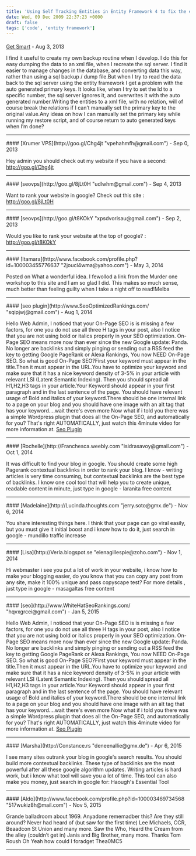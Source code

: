 ```yaml
---
title: 'Using Self Tracking Entities in Entity Framework 4 to fix the error - The object could not be added or attached ...'
date: Wed, 09 Dec 2009 22:37:23 +0000
draft: false
tags: ['code', 'entity framework']
---
```



#### 
[Get Smart](http://smart-drugs.net/ "joannaweisswge10@msn.com") - <time datetime="2013-08-28 14:03:27">Aug 3, 2013</time>

I find it useful to create my own backup routine when I develop. I do this for easy dumping the data to an xml file, when I recreate the sql server. I find it easier to manage changes in the database, and converting data this way, rather than using a sql backup / dump file.But when I try to read the data back to the sql server using the entity framework I get a problem with the auto generated primary keys. It looks like, when I try to set the Id to a specific number, the sql server ignores it, and overwrites it with the auto generated number.Writing the entities to a xml file, with no relation, will of course break the relations if I can’t manually set the primary key to the original value.Any ideas on how I can manually set the primary key while running my restore script, and of course return to auto generated keys when I’m done?
<hr />
#### 
[Xrumer VPS](http://goo.gl/Chg4jt "vpehahmfh@gmail.com") - <time datetime="2013-09-01 07:19:52">Sep 0, 2013</time>

Hey admin you should check out my website if you have a second: http://goo.gl/Chg4jt
<hr />
#### 
[seovps](http://goo.gl/8jLt0H "udlwhm@gmail.com") - <time datetime="2013-09-05 05:37:33">Sep 4, 2013</time>

Want to rank your website in google? Check out this site : http://goo.gl/8jLt0H
<hr />
#### 
[seovps](http://goo.gl/t8KOkY "xpsdvorisau@gmail.com") - <time datetime="2013-09-10 07:04:35">Sep 2, 2013</time>

Would you like to rank your website at the top of google? : http://goo.gl/t8KOkY
<hr />
#### 
[Itamara](http://www.facebook.com/profile.php?id=100003455776637 "2joucl4wma@yahoo.com") - <time datetime="2014-05-28 03:43:53">May 3, 2014</time>

Posted on What a wonderful idea. I fewollod a link from the Murder one workshop to this site and I am so glad I did. This makes so much sense, much better than feeling guilty when I take a night off to read!Melba
<hr />
#### 
[seo plugin](http://www.SeoOptimizedRankings.com/ "sqipjwj@gmail.com") - <time datetime="2014-08-04 19:24:56">Aug 1, 2014</time>

Hello Web Admin, I noticed that your On-Page SEO is is missing a few factors, for one you do not use all three H tags in your post, also I notice that you are not using bold or italics properly in your SEO optimization. On-Page SEO means more now than ever since the new Google update: Panda. No longer are backlinks and simply pinging or sending out a RSS feed the key to getting Google PageRank or Alexa Rankings, You now NEED On-Page SEO. So what is good On-Page SEO?First your keyword must appear in the title.Then it must appear in the URL.You have to optimize your keyword and make sure that it has a nice keyword density of 3-5% in your article with relevant LSI (Latent Semantic Indexing). Then you should spread all H1,H2,H3 tags in your article.Your Keyword should appear in your first paragraph and in the last sentence of the page. You should have relevant usage of Bold and italics of your keyword.There should be one internal link to a page on your blog and you should have one image with an alt tag that has your keyword....wait there's even more Now what if i told you there was a simple Wordpress plugin that does all the On-Page SEO, and automatically for you? That's right AUTOMATICALLY, just watch this 4minute video for more information at. [Seo Plugin](http://www.SeoOptimizedRankings.com)
<hr />
#### 
[Rochelle](http://Franchesca.weebly.com "isidrasavoy@gmail.com") - <time datetime="2014-10-27 07:13:47">Oct 1, 2014</time>

It was difficult to find your blog in google. You should create some high Pagerank contextual backlinks in order to rank your blog. I know - writing articles is very time consuming, but contextual backlinks are the best type of backlinks. I know one cool tool that will help you to create unique, readable content in minute, just type in google - laranita free content
<hr />
#### 
[Madelaine](http://Lucinda.thoughts.com "jerry.soto@gmx.de") - <time datetime="2014-11-01 12:40:07">Nov 6, 2014</time>

You share interesting things here. I think that your page can go viral easily, but you must give it initial boost and i know how to do it, just search in google - mundillo traffic increase
<hr />
#### 
[Lisa](http://Verla.blogspot.se "elenagillespie@zoho.com") - <time datetime="2014-11-24 19:47:27">Nov 1, 2014</time>

Hi webmaster i see you put a lot of work in your website, i know how to make your blogging easier, do you know that you can copy any post from any site, make it 100% unique and pass copyscape test? For more details , just type in google - masagaltas free content
<hr />
#### 
[seo](http://www.WhiteHatSeoRankings.com/ "hqvxgrcei@gmail.com") - <time datetime="2015-01-09 04:24:14">Jan 5, 2015</time>

Hello Web Admin, I noticed that your On-Page SEO is is missing a few factors, for one you do not use all three H tags in your post, also I notice that you are not using bold or italics properly in your SEO optimization. On-Page SEO means more now than ever since the new Google update: Panda. No longer are backlinks and simply pinging or sending out a RSS feed the key to getting Google PageRank or Alexa Rankings, You now NEED On-Page SEO. So what is good On-Page SEO?First your keyword must appear in the title.Then it must appear in the URL.You have to optimize your keyword and make sure that it has a nice keyword density of 3-5% in your article with relevant LSI (Latent Semantic Indexing). Then you should spread all H1,H2,H3 tags in your article.Your Keyword should appear in your first paragraph and in the last sentence of the page. You should have relevant usage of Bold and italics of your keyword.There should be one internal link to a page on your blog and you should have one image with an alt tag that has your keyword....wait there's even more Now what if i told you there was a simple Wordpress plugin that does all the On-Page SEO, and automatically for you? That's right AUTOMATICALLY, just watch this 4minute video for more information at. [Seo Plugin](http://www.WhiteHatSeoRankings.com)
<hr />
#### 
[Marsha](http://Constance.rs "deneenallie@gmx.de") - <time datetime="2015-04-25 13:14:41">Apr 6, 2015</time>

I see many sites outrank your blog in google's search results. You should build more contextual backlinks. These type of backlinks are the most powerful after all these google algorithm updates. Writing articles is hard work, but i know what tool will save you a lot of time. This tool can also make you money, just search in google for: Haough's Essential Tool
<hr />
#### 
[Aldo](http://www.facebook.com/profile.php?id=100003469734568 "517wukiz8h@mail.com") - <time datetime="2015-11-20 08:22:28">Nov 5, 2015</time>

Grande balladroom about 1969. Anyadone rememadber this? Are they still around? Never had heard of (but saw for the first time) Lee Michaels, CCR, Beaadcon St Union and many more. Saw the Who, Heard the Cream from the alley (couldn’t get in) Janis and Big Brother, many more. Thanks Tom Roush Oh Yeah how could I foradget Thea0MC5
<hr />
